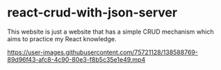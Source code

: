 # react-crud-with-json-server
This website is just a website that has a simple CRUD mechanism which aims to practice my React knowledge.


https://user-images.githubusercontent.com/75721128/138588769-89d96f43-afc8-4c90-80e3-f8b5c35e1e49.mp4

